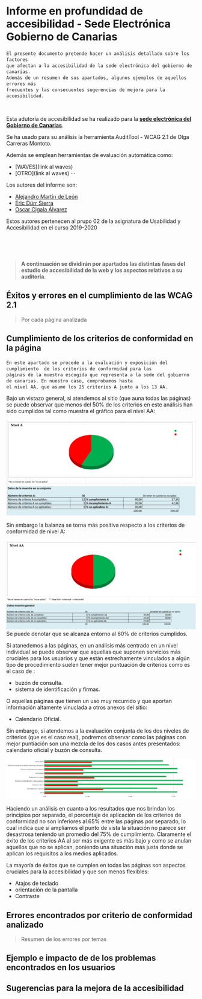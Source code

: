 # Informe en profundidad de accesibilidad - Sede Electrónica Gobierno de Canarias
    El presente documento pretende hacer un análisis detallado sobre los factores
    que afectan a la accesibilidad de la sede electrónica del gobierno de canarias.
    Además de un resumen de sus apartados, algunos ejemplos de aquellos errores más 
    frecuentes y las consecuentes sugerencias de mejora para la accesibilidad.


<br>

Esta adutoría de accesibilidad se ha realizado para la [**sede electrónica del Gobierno de 
Canarias**](https://sede.gobcan.es/sede/). 

Se ha usado para su análisis la herramienta 
AuditTool - WCAG 2.1 de Olga Carreras Montoto.

Además se emplean herramientas de evaluación automática como:
- [WAVES](link al waves)
- [OTRO](link al waves)
    ···

Los autores del informe son:
- [Alejandro Martín de León](alu0100000000@ull.edu.es)
- [Eric Dürr Sierra](alu0101027005@ull.edu.es)
- [Oscar Cigala Álvarez](alu0100000000@ull.edu.es)




Estos autores pertenecen al prupo 02 de la asignatura de Usabilidad y Accesibilidad  en el curso 2019-2020


<br>
<br>
<br>

> **A continuación se dividirán por apartados las distintas fases del estudio de accesibilidad de la web y los aspectos relativos a su auditoría.**

## Éxitos y errores en el cumplimiento de las WCAG 2.1
> Por cada página analizada

## Cumplimiento de los criterios de conformidad en la página
    En este apartado se procede a la evaluación y exposición del cumplimiento  de los criterios de conformidad para las 
    páginas de la muestra escogida que representa a la sede del gobierno de canarias. En nuestro caso, comprobamos hasta
    el nivel AA, que asume los 25 criterios A junto a los 13 AA.

Bajo un vistazo general, si atendemos al sitio (que auna todas las páginas) se puede observar que menos del 50% de los criterios
en este análisis han sido cumplidos tal como muestra el gráfico para el nivel AA:

![imagen de gráfico AA](../public/media/img/estadistica-a.png)

Sin embargo la balanza se torna más positiva respecto a los criterios de conformidad de nivel A:

![imagen de gráfico A](../public/media/img/estadistica-aa.png)
Se puede denotar que se alcanza entorno al 60% de criterios cumplidos.

Si atanedemos a las páginas, en un análisis más centrado en un nivel individual se puede observar que aquellas que suponen servicios más cruciales para los usuarios y que están estrechamente vinculados a algún tipo de procedimiento suelen tener mejor puntuación de criterios como es el caso de :
- buzón de consulta.
- sistema de identificación y firmas.

O aquellas páginas que tienen un uso muy recurrido y que aportan información altamente vinuclada a otros anexos del sitio:
- Calendario Oficial.

Sin embargo, si atendemos a la evaluación conjunta de los dos niveles de criterios (que es el caso real), podremos observar como las páginas con mejor puntiación son una mezcla de los dos casos antes presentados: calendario oficial y buzón de consulta.

![estadísticas por página](../public/media/img/estadistica-porPag.png)

Haciendo un análisis en cuanto  a los resultados que nos brindan los principios por separado, el porcentaje de aplicación de los criterios de conformidad  no son inferiores al 65% entre las páginas por separado, lo cual indica que si ampliamos el punto de vista la situación no parece ser desastrosa teniendo un promedio del 75% de cumplimiento. Claramente el éxito de los criterios AA al ser más exigente es más bajo y como se anulan aquellos que no se aplican, poniendo una situación más justa donde se aplican los requisitos a los medios aplicados.

La mayoría de éxitos que se cumplen en todas las páginas son aspectos cruciales para la accesibilidad y que son menos flexibles:
- Atajos de teclado  
- orientación de la pantalla
- Contraste


## Errores encontrados por criterio de conformidad analizado
> Resumen de los errores por temas

## Ejemplo e impacto de de los problemas encontrados en los usuarios

## Sugerencias para la mejora de la accesibilidad